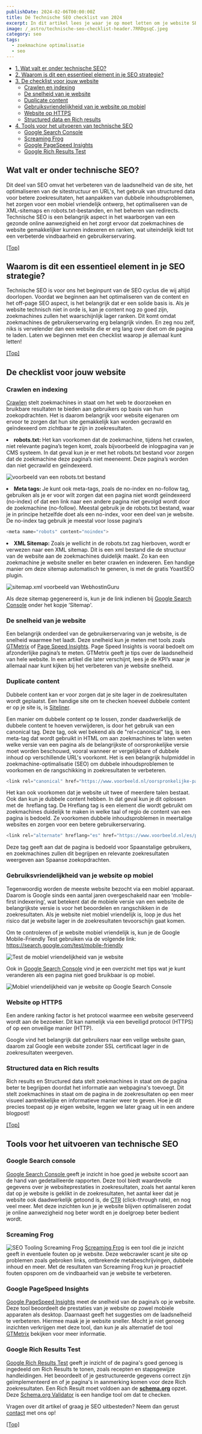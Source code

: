 ```yaml
---
publishDate: 2024-02-06T00:00:00Z
title: Dé Technische SEO checklist van 2024
excerpt: In dit artikel lees je waar je op moet letten om je website SEO technisch te verbeteren Dit verhoogt je vindbaarheid in Google.
image: /_astro/technische-seo-checklist-header.7RRDgsqC.jpeg
category: seo
tags:
  - zoekmachine optimalisatie
  - seo
---
```

- [1. Wat valt er onder technische SEO?](#wat-valt-er-onder-technische-seo)
- [2. Waarom is dit een essentieel element in je SEO strategie?](#waarom-is-dit-een-essentieel-element-in-je-seo-strategie)
- [3. De checklist voor jouw website](#de-checklist-voor-jouw-website)
  - [Crawlen en indexing](#crawlen-en-indexing)
  - [De snelheid van je website](#de-snelheid-van-je-website)
  - [Duplicate content](#duplicate-content)
  - [Gebruiksvriendelijkheid van je website op mobiel](#gebruiksvriendelijkheid-van-je-website-op-mobiel)
  - [Website op HTTPS](#website-op-https)
  - [Structured data en Rich results](#structured-data-en-rich-results)
- [4. Tools voor het uitvoeren van technische SEO](#tools-voor-het-uitvoeren-van-technische-seo)
  - [Google Search Console](#google-search-console)
  - [Screaming Frog](#screaming-frog)
  - [Google PageSpeed Insights](#google-pagespeed-insights)
  - [Google Rich Results Test](#google-rich-results-test)

## Wat valt er onder technische SEO?
Dit deel van SEO omvat het verbeteren van de laadsnelheid van de site, het optimaliseren van de sitestructuur en URL's, het gebruik van structured data voor betere zoekresultaten, het aanpakken van dubbele inhoudsproblemen, het zorgen voor een mobiel vriendelijk ontwerp, het optimaliseren van de XML-sitemaps en robots.txt-bestanden, en het beheren van redirects. Technische SEO is een belangrijk aspect in het waarborgen van een gezonde online aanwezigheid en het zorgt ervoor dat zoekmachines de website gemakkelijker kunnen indexeren en ranken, wat uiteindelijk leidt tot een verbeterde vindbaarheid en gebruikerservaring.

[[Top]](#top)

## Waarom is dit een essentieel element in je SEO strategie?
Technische SEO is voor ons het beginpunt van de SEO cyclus die wij altijd doorlopen. Voordat we beginnen aan het optimaliseren van de content en het off-page SEO aspect, is het belangrijk dat er een solide basis is. Als je website technisch niet in orde is, kan je content nog zo goed zijn, zoekmachines zullen het waarschijnlijk lager ranken. Dit komt omdat zoekmachines de gebruikerservaring erg belangrijk vinden. En zeg nou zelf, niks is vervelender dan een website die er erg lang over doet om de pagina te laden. Laten we beginnen met een checklist waarop je allemaal kunt letten!

[[Top]](#top)

## De checklist voor jouw website
### Crawlen en indexing
<a href="/wat-is-crawlen">Crawlen</a> stelt zoekmachines in staat om het web te doorzoeken en bruikbare resultaten te bieden aan gebruikers op basis van hun zoekopdrachten. Het is daarom belangrijk voor website eigenaren om ervoor te zorgen dat hun site gemakkelijk kan worden gecrawld en geïndexeerd om zichtbaar te zijn in zoekresultaten.
	
  <li><b>robots.txt: </b>Het kan voorkomen dat de zoekmachine, tijdens het crawlen, niet relevante pagina’s tegen komt, zoals bijvoorbeeld de inlogpagina van je CMS systeem. In dat geval kun je er met het robots.txt bestand voor zorgen dat de zoekmachine deze pagina’s niet meeneemt. Deze pagina’s worden dan niet gecrawld en geïndexeerd.</li>

  ![voorbeeld van een robots.txt bestand](src/assets/images/robots-txt-bestand.jpg)

  <li><b>Meta tags: </b>Je kunt ook meta-tags, zoals de no-index en no-follow tag, gebruiken als je er voor wilt zorgen dat een pagina niet wordt geïndexeerd (no-index) of dat een link naar een andere pagina niet gevolgd wordt door de zoekmachine (no-follow). Meestal gebruik je de robots.txt bestand, waar je in principe hetzelfde doet als een no-index, voor een deel van je website. De no-index tag gebruik je meestal voor losse pagina’s</li>
  
  ```javascript
  <meta name="robots" content="noindex">
  ```

  <li><b>XML Sitemap: </b>Zoals je wellicht in de robots.txt zag hierboven, wordt er verwezen naar een XML sitemap. Dit is een xml bestand die de structuur van de website aan de zoekmachines duidelijk maakt. Zo kan een zoekmachine je website sneller en beter crawlen en indexeren. Een handige manier om deze sitemap automatisch te generen, is met de gratis YoastSEO plugin.</li>

  ![sitemap.xml voorbeeld van WebhostinGuru](src/assets/images/sitemap-xml-voorbeeld.jpg)

  Als deze sitemap gegenereerd is, kun je de link indienen bij <a href="https://search.google.com/search-console/about" target="_blank" rel="noopener">Google Search Console</a> onder het kopje ‘Sitemap'.

  ### De snelheid van je website
  Een belangrijk onderdeel van de gebruikerservaring van je website, is de snelheid waarmee het laadt. Deze snelheid kun je meten met tools zoals <a href="https://gtmetrix.com/" target="_blank" rel="noopener">GTMetrix</a> of <a href="https://pagespeed.web.dev/" target="_blank" rel="noopener">Page Speed Insights</a>. Page Speed Insights is vooral bedoelt om afzonderlijke pagina’s te meten. GTMetrix geeft je tips over de laadsnelheid van hele website. In een artikel die later verschijnt, lees je de KPI’s waar je allemaal naar kunt kijken bij het verbeteren van je website snelheid.

  ### Duplicate content
  Dubbele content kan er voor zorgen dat je site lager in de zoekresultaten wordt geplaatst. Een handige site om te checken hoeveel dubbele content er op je site is, is <a href="https://www.siteliner.com/" target="_blank" rel="noopener">Siteliner</a>.
  
  Een manier om dubbele content op te lossen, zonder daadwerkelijk de dubbele content te hoeven verwijderen, is door het gebruik van een canonical tag. Deze tag, ook wel bekend als de "rel=canonical" tag, is een meta-tag dat wordt gebruikt in HTML om aan zoekmachines te laten weten welke versie van een pagina als de belangrijkste of oorspronkelijke versie moet worden beschouwd, vooral wanneer er vergelijkbare of dubbele inhoud op verschillende URL's voorkomt. Het is een belangrijk hulpmiddel in zoekmachine-optimalisatie (SEO) om dubbele inhoudsproblemen te voorkomen en de rangschikking in zoekresultaten te verbeteren.

  ```javascript
  <link rel="canonical" href="https://www.voorbeeld.nl/oorspronkelijke-pagina">
  ```

  Het kan ook voorkomen dat je website uit twee of meerdere talen bestaat. Ook dan kun je dubbele content hebben. In dat geval kun je dit oplossen met de  hreflang tag. De Hreflang tag is een element die wordt gebruikt om zoekmachines duidelijk te maken in welke taal of regio de content van een pagina is bedoeld. Ze voorkomen dubbele inhoudsproblemen in meertalige websites en zorgen voor een betere gebruikerservaring.

  ```javascript
  <link rel="alternate" hreflang="es" href="https://www.voorbeeld.nl/es/pagina">
  ```

  Deze tag geeft aan dat de pagina is bedoeld voor Spaanstalige gebruikers, en zoekmachines zullen dit begrijpen en relevante zoekresultaten weergeven aan Spaanse zoekopdrachten.

  ### Gebruiksvriendelijkheid van je website op mobiel

  Tegenwoordig worden de meeste website bezocht via een mobiel apparaat. Daarom is Google sinds een aantal jaren overgeschakeld naar een ‘mobile-first indexering’, wat betekent dat de mobiele versie van een website de belangrijkste versie is voor het beoordelen en rangschikken in de zoekresultaten. Als je website niet mobiel vriendelijk is, loop je dus het risico dat je website lager in de zoekresultaten tevoorschijn gaat komen.
  
  Om te controleren of je website mobiel vriendelijk is, kun je de Google Mobile-Friendly Test gebruiken via de volgende link: <a href="https://search.google.com/test/mobile-friendly" target="_blank" rel="noopener"><span>https://search.google.com/test/mobile-friendly</span></a>

  ![Test de mobiel vriendelijkheid van je website](src/assets/images/test-mobiel-vriendelijkheid.jpg)

  Ook in <a href="https://search.google.com/search-console/about" target="_blank" rel="noopener">Google Search Console</a> vind je een overzicht met tips wat je kunt veranderen als een pagina niet goed bruikbaar is op mobiel.

  ![Mobiel vriendelijkheid van je website op Google Search Console](src/assets/images/mobiel-vriendelijk-website-seo.jpg)

  ### Website op HTTPS
  Een andere ranking factor is het protocol waarmee een website geserveerd wordt aan de bezoeker. Dit kan namelijk via een beveiligd protocol (HTTPS) of op een onveilige manier (HTTP).

  Google vind het belangrijk dat gebruikers naar een veilige website gaan, daarom zal Google een website zonder SSL certificaat lager in de zoekresultaten weergeven.

  ### Structured data en Rich results
  Rich results en Structured data stelt zoekmachines in staat om de pagina beter te begrijpen doordat het informatie aan webpagina's toevoegt. Dit stelt zoekmachines in staat om de pagina in de zoekresultaten op een meer visueel aantrekkelijke en informatieve manier weer te geven. Hoe je dit precies toepast op je eigen website, leggen we later graag uit in een andere blogpost!

  [[Top]](#top)

  ## Tools voor het uitvoeren van technische SEO
  ### Google Search console
  <a href="https://search.google.com/search-console" target="_blank" rel="noopener">Google Search Console </a>geeft je inzicht in hoe goed je website scoort aan de hand van gedetailleerde rapporten. Deze tool biedt waardevolle gegevens over je websiteprestaties in zoekresultaten, zoals het aantal keren dat op je website is geklikt in de zoekresultaten, het aantal keer dat je website ook daadwerkelijk getoond is, de <a href="https://support.google.com/google-ads/answer/2615875?hl=nl#:~:text=De%20CTR%20is%20het%20aantal,zou%20uw%20CTR%205%25%20zijn." target="_blank" rel="noopener">CTR</a> (click-through rate), en nog veel meer. Met deze inzichten kun je je website blijven optimaliseren zodat je online aanwezigheid nog beter wordt en je doelgroep beter bedient wordt.

  ### Screaming Frog
  ![SEO Tooling Screaming Frog](src/assets/images/screaming-frog-seo-tooling.jpg)
  <a href="https://www.screamingfrog.co.uk/seo-spider/" target="_blank" rel="noopener">Screaming Frog</a> is een tool die je inzicht geeft in eventuele fouten op je website. Deze webcrawler scant je site op problemen zoals gebroken links, ontbrekende metabeschrijvingen, dubbele inhoud en meer. Met de resultaten van Screaming Frog kun je proactief fouten opsporen om de vindbaarheid van je website te verbeteren.

  ### Google PageSpeed Insights
  <a href="https://pagespeed.web.dev/" target="_blank" rel="noopener">Google PageSpeed Insights</a> meet de snelheid van de pagina’s op je website. Deze tool beoordeelt de prestaties van je website op zowel mobiele apparaten als desktop. Daarnaast geeft het suggesties om de laadsnelheid te verbeteren. Hiermee maak je je website sneller. Mocht je niet genoeg inzichten verkrijgen met deze tool, dan kun je als alternatief de tool <a href="https://gtmetrix.com/" target="_blank" rel="noopener">GTMetrix</a> bekijken voor meer informatie.

  ### Google Rich Results Test
  <a href="https://search.google.com/test/rich-results" target="_blank" rel="noopener">Google Rich Results Test</a> geeft je inzicht of de pagina's goed genoeg is ingedeeld om Rich Results te tonen, zoals recepten en stapsgewijze handleidingen. Het beoordeelt of je gestructureerde gegevens correct zijn geïmplementeerd en of je pagina's in aanmerking komen voor deze Rich zoekresultaten. Een Rich Result moet voldoen aan de <a href="http://schema.org"><span><b>schema.org</b></span></a> opzet. Deze <a href="https://validator.schema.org/" target="_blank" rel="noopener">Schema.org Validator</a> is een handige tool om dat te checken.

  Vragen over dit artikel of graag je SEO uitbesteden? Neem dan gerust <a href="/contact">contact</a> met ons op!</p>

  [[Top]](#top)
